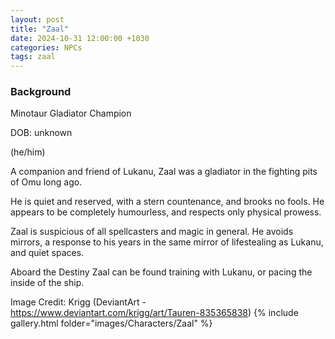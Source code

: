 ```yaml
---
layout: post
title: "Zaal"
date: 2024-10-31 12:00:00 +1030
categories: NPCs
tags: zaal
---
```

### Background
Minotaur Gladiator Champion

DOB: unknown

(he/him)






A companion and friend of Lukanu, Zaal was a gladiator in the fighting pits of Omu long ago.

He is quiet and reserved, with a stern countenance, and brooks no fools. He appears to be completely humourless, and respects only physical prowess.

Zaal is suspicious of all spellcasters and magic in general. He avoids mirrors, a response to his years in the same mirror of lifestealing as Lukanu, and quiet spaces.

Aboard the Destiny Zaal can be found training with Lukanu, or pacing the inside of the ship.






Image Credit: Krigg (DeviantArt - https://www.deviantart.com/krigg/art/Tauren-835365838)
{% include gallery.html folder="images/Characters/Zaal" %}